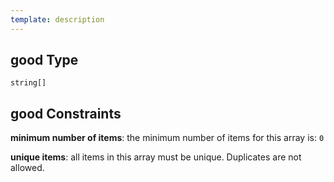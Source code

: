 ```yaml
---
template: description
---
```


## good Type

`string[]`

## good Constraints

**minimum number of items**: the minimum number of items for this array is: `0`

**unique items**: all items in this array must be unique. Duplicates are not allowed.
